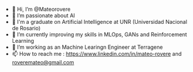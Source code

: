 - 👋 Hi, I’m @Mateorovere
- 👀 I’m passionate about AI
- ​🤖​ I'm a graduate on Artificial Intelligence at UNR (Universidad Nacional de Rosario)
- 🌱 I’m currently improving my skills in MLOps, GANs and Reinforcement Learning
- 💞️ I’m working as an Machine Learingn Engineer at Terragene
- 📫 How to reach me : https://www.linkedin.com/in/mateo-rovere and roveremateo@gmail.com

<!---
Mateorovere/Mateorovere is a ✨ special ✨ repository because its `README.md` (this file) appears on your GitHub profile.
You can click the Preview link to take a look at your changes.
--->
